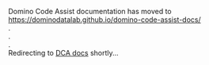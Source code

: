 Domino Code Assist documentation has moved to https://dominodatalab.github.io/domino-code-assist-docs/
<br>
.<br>
.<br>
.<br>
Redirecting to [DCA docs](https://dominodatalab.github.io/domino-code-assist-docs/) shortly...
